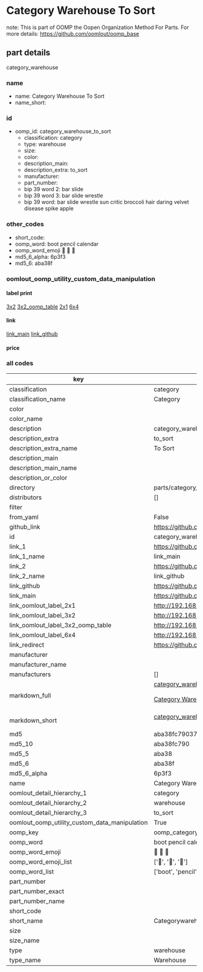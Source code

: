 # Category Warehouse To Sort  

note: This is part of OOMP the Oopen Organization Method For Parts. For more details: https://github.com/oomlout/oomp_base

##  part details
  



category_warehouse



### name
* name: Category Warehouse To Sort
* name_short: 
### id
* oomp_id: category_warehouse_to_sort
  * classification: category
  * type: warehouse
  * size: 
  * color: 
  * description_main: 
  * description_extra: to_sort
  * manufacturer: 
  * part_number: 
  * bip 39 word 2: bar slide
  * bip 39 word 3: bar slide wrestle
  * bip 39 word: bar slide wrestle sun critic broccoli hair daring velvet disease spike apple

### other_codes
* short_code: 
* oomp_word: boot pencil calendar
* oomp_word_emoji :boot: :pencil: :calendar:
* md5_6_alpha: 6p3f3
* md5_6: aba38f






### oomlout_oomp_utility_custom_data_manipulation
#### label print
[3x2](http://192.168.1.245:1112/?label=oomp%206p3f3)
[3x2_oomp_table](http://192.168.1.108:1112/?label=oomp%206p3f3)
[2x1](http://192.168.1.242:1112/?label=oomp%206p3f3)
[6x4](http://192.168.1.55:1112/?label=oomp%206p3f3)    

#### link

[link_main](https://github.com/oomlout/oomlout_oomp_version_1_messy/tree/main/parts/category_warehouse_to_sort) [link_github](https://github.com/oomlout/oomlout_oomp_version_1_messy/tree/main/parts/category_warehouse_to_sort)                             

#### price







### all codes 
| key | value |  
| --- | --- |  
| classification | category |  
| classification_name | Category |  
| color |  |  
| color_name |  |  
| description | category_warehouse |  
| description_extra | to_sort |  
| description_extra_name | To Sort |  
| description_main |  |  
| description_main_name |  |  
| description_or_color |   |  
| directory | parts/category_warehouse_to_sort |  
| distributors | [] |  
| filter |  |  
| from_yaml | False |  
| github_link | https://github.com/oomlout/oomlout_oomp_part_src/tree/main/parts/category_warehouse_to_sort |  
| id | category_warehouse_to_sort |  
| link_1 | https://github.com/oomlout/oomlout_oomp_version_1_messy/tree/main/parts/category_warehouse_to_sort |  
| link_1_name | link_main |  
| link_2 | https://github.com/oomlout/oomlout_oomp_version_1_messy/tree/main/parts/category_warehouse_to_sort |  
| link_2_name | link_github |  
| link_github | https://github.com/oomlout/oomlout_oomp_version_1_messy/tree/main/parts/category_warehouse_to_sort |  
| link_main | https://github.com/oomlout/oomlout_oomp_version_1_messy/tree/main/parts/category_warehouse_to_sort |  
| link_oomlout_label_2x1 | http://192.168.1.242:1112/?label=oomp%206p3f3 |  
| link_oomlout_label_3x2 | http://192.168.1.245:1112/?label=oomp%206p3f3 |  
| link_oomlout_label_3x2_oomp_table | http://192.168.1.108:1112/?label=oomp%206p3f3 |  
| link_oomlout_label_6x4 | http://192.168.1.55:1112/?label=oomp%206p3f3 |  
| link_redirect | https://github.com/oomlout/oomlout_oomp_version_1_messy/tree/main/parts/category_warehouse_to_sort |  
| manufacturer |  |  
| manufacturer_name |  |  
| manufacturers | [] |  
| markdown_full | [category_warehouse_to_sort](none)<br>[](none)<br>[Category Warehouse To Sort](none)<br><br> |  
| markdown_short | [category_warehouse_to_sort](none)<br><br> |  
| md5 | aba38fc790378d087199ed95fcb2e093 |  
| md5_10 | aba38fc790 |  
| md5_5 | aba38 |  
| md5_6 | aba38f |  
| md5_6_alpha | 6p3f3 |  
| name | Category Warehouse To Sort |  
| oomlout_detail_hierarchy_1 | category |  
| oomlout_detail_hierarchy_2 | warehouse |  
| oomlout_detail_hierarchy_3 | to_sort |  
| oomlout_oomp_utility_custom_data_manipulation | True |  
| oomp_key | oomp_category_warehouse_to_sort |  
| oomp_word | boot pencil calendar |  
| oomp_word_emoji | :boot: :pencil: :calendar: |  
| oomp_word_emoji_list | [':boot:', ':pencil:', ':calendar:'] |  
| oomp_word_list | ['boot', 'pencil', 'calendar'] |  
| part_number |  |  
| part_number_exact |  |  
| part_number_name |  |  
| short_code |  |  
| short_name | Categorywarehouse |  
| size |  |  
| size_name |  |  
| type | warehouse |  
| type_name | Warehouse |  
